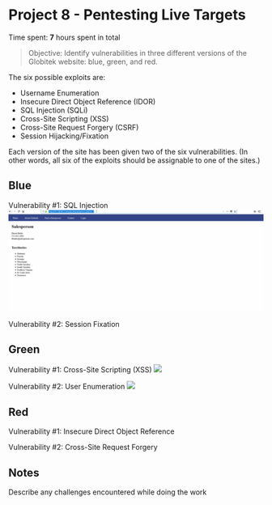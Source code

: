 # Project 8 - Pentesting Live Targets

Time spent: **7** hours spent in total

> Objective: Identify vulnerabilities in three different versions of the Globitek website: blue, green, and red.

The six possible exploits are:
* Username Enumeration
* Insecure Direct Object Reference (IDOR)
* SQL Injection (SQLi)
* Cross-Site Scripting (XSS)
* Cross-Site Request Forgery (CSRF)
* Session Hijacking/Fixation

Each version of the site has been given two of the six vulnerabilities. (In other words, all six of the exploits should be assignable to one of the sites.)

## Blue

Vulnerability #1: SQL Injection
![](https://github.com/baronanriel/codepath_Hw8/blob/master/codepathWk8_SQLi.gif)

Vulnerability #2: Session Fixation
[](https://github.com/baronanriel/codepath_Hw8/blob/master/codepathWk8_sessionFixation.gif)

## Green

Vulnerability #1: Cross-Site Scripting (XSS)
![](my_gif_walkthrough_url)

Vulnerability #2: User Enumeration
![](my_gif_walkthrough_url)

## Red

Vulnerability #1: Insecure Direct Object Reference
[](https://github.com/baronanriel/codepath_Hw8/blob/master/codepathWk8_IDOR.gif)

Vulnerability #2: Cross-Site Request Forgery
[](https://github.com/baronanriel/codepath_Hw8/blob/master/codepathWk8_CSRF.gif)

## Notes

Describe any challenges encountered while doing the work
